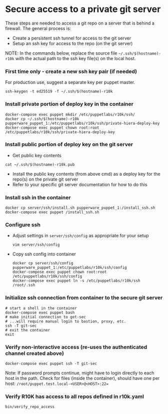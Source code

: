 # Secure access to a private git server
These steps are needed to access a git repo on a server that is behind a firewall. The general process is:
- Create a persistent ssh tunnel for access to the git server
- Setup an ssh key for access to the repo (on the git server)

NOTE: In the commands below, replace the source file `~/.ssh/$(hostname)-r10k` with the actual path
to the ssh key file(s) on the local host.

### First time only - create a new ssh key pair (if needed)
For production use, suggest a separate key per puppet master.
```shell
ssh-keygen -t ed25519 -f ~/.ssh/$(hostname)-r10k
```

### Install private portion of deploy key in the container
```shell
docker-compose exec puppet mkdir /etc/puppetlabs/r10k/ssh/
docker cp ~/.ssh/$(hostname)-r10k pupperware_puppet_1:/etc/puppetlabs/r10k/ssh/private-hiera-deploy-key
docker-compose exec puppet chown root:root /etc/puppetlabs/r10k/ssh/private-hiera-deploy-key
```


### Install public portion of deploy key on the git server
- Get public key contents
```shell
cat ~/.ssh/$(hostname)-r10k.pub
```
- Install the public key contents (from above cmd) as a deploy key for the
  repo(s) on the private git server
- Refer to your specific git server documentation for how to do this

### Install ssh in the container
```shell
docker cp server/ssh/install.sh pupperware_puppet_1:/install_ssh.sh
docker-compose exec puppet /install_ssh.sh
```

### Configure ssh
- Adjust settings in `server/ssh/config` as appropriate for your setup
  ```shell
  vim server/ssh/config
  ```
- Copy ssh config into container
  ```shell
  docker cp server/ssh/config pupperware_puppet_1:/etc/puppetlabs/r10k/ssh/config
  docker-compose exec puppet chown root:root /etc/puppetlabs/r10k/ssh/config
  docker-compose exec puppet ln -s /etc/puppetlabs/r10k/ssh /root/.ssh
  ```

### Initialize ssh connection from container to the secure git server
```shell
# start a shell in the container
docker-compose exec puppet bash
# make initial connection to get-sec
# ...will require manual login to bastion, proxy, etc.
ssh -T git-sec
# exit the container
exit
```

### Verify non-interactive access (re-uses the authenticated channel created above)
```shell
docker-compose exec puppet ssh -T git-sec
```
Note: If password prompts continue, might have to login directly to each host
in the path.  Check for files (inside the container), should have one per host:
`/root/puppet.test.local-<USER>@<HOST>:22=`

### Verify R10K has access to all repos defined in r10k.yaml
```shell
bin/verify_repo_access
```
